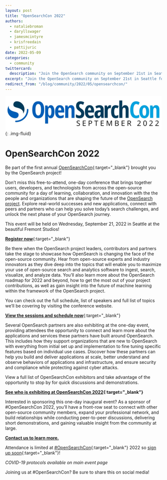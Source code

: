 ```yaml
---
layout: post
title: "OpenSearchCon 2022"
authors:
  - nataliebroman
  - daryllswager
  - jamesmcintyre
  - krisfreedain
  - pattijuric
date: 2022-05-09
categories:
  - community
twittercard:
  description: "Join the OpenSearch community on September 21st in Seattle for #OpenSearchCon! Connect with peers and partners who can help you solve today’s search challenges and unlock the next phase of your OpenSearch journey."
excerpt: "Join the OpenSearch community on September 21st in Seattle for #OpenSearchCon!"
redirect_from: "/blog/community/2022/05/opensearchcon/"
---
```


![OpenSearchCon](/assets/media/blog-images/2022-05-09-opensearchcon/opensearchcon.jpg){: .img-fluid}

# OpenSearchCon 2022

Be part of the first annual [OpenSearchCon](https://opensearchcon.splashthat.com/){:target="_blank"} brought you by the OpenSearch project!

Don’t miss this free-to-attend, one-day conference that brings together users, developers, and technologists from across the open-source community for a day of learning, collaboration, and innovation with the the people and organizations that are shaping the future of the [OpenSearch project](https://opensearch.org/). Explore real-world successes and new applications, connect with peers and partners who can help you solve today’s search challenges, and unlock the next phase of your OpenSearch journey.

This event will be held on Wednesday, September 21, 2022 in Seattle at the beautiful Fremont Studios!

[**Register now**](https://opensearchcon.splashthat.com/){:target="_blank"}

Be there when the OpenSearch project leaders, contributors and partners take the stage to showcase how OpenSearch is changing the face of the open-source community. Hear from open-source experts and industry innovators as they dive deep into the topics that will enable you to maximize your use of open-source search and analytics software to ingest, search, visualize, and analyze data. You’ll also learn more about the OpenSearch roadmap for 2022 and beyond, how to get the most out of your project contributions, as well as gain insight into the future of machine learning within the framework of the OpenSearch project. 

You can check out the full schedule, list of speakers and full list of topics we’ll be covering by visiting the conference website.

[**View the sessions and schedule now**](https://opensearchcon.splashthat.com/){:target="_blank"}

Several OpenSearch partners are also exhibiting at the one-day event, providing attendees the opportunity to connect and learn more about the applications and services these partners have built around OpenSearch. This includes how they support organizations that are new to OpenSearch with everything from initial set up and implementation to fine tuning specific features based on individual use cases. Discover how these partners can help you build and deliver applications at scale, better understand and observe behaviors of applications and infrastructure, and ensure security and compliance while protecting against cyber attacks. 

View a full list of OpenSearchCon exhibitors and take advantage of the opportunity to stop by for quick discussions and demonstrations.

**[See who is exhibiting at OpenSearchCon 2022](https://opensearchcon.splashthat.com/#g-454225293){:target="_blank"}**

Interested in sponsoring this one-day inaugural event? As a sponsor of #OpenSearchCon 2022, you’ll have a front-row seat to connect with other open-source community members, expand your professional network, and build relationships while conducting peer-to-peer discussions, delivering short demonstrations, and gaining valuable insight from the community at large.

[**Contact us to learn more.**](mailto:opensearchcon@amazon.com)

Attendance is limited at [#OpenSearchCon](https://twitter.com/search?q=%23OpenSearchCon&src=typed_query&f=live){:target="_blank"} 2022 so [sign up soon](https://opensearchcon.splashthat.com/){:target="_blank"}!


*COVID-19 protocols available on main event page*


Joining us at #OpenSearchCon? Be sure to share this on social media!

